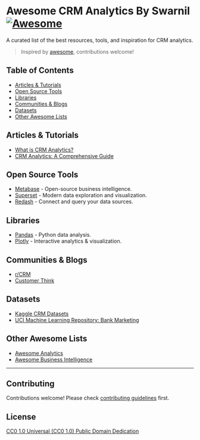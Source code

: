 # Awesome CRM Analytics By Swarnil [![Awesome](https://awesome.re/badge.svg)](https://awesome.re)

A curated list of the best resources, tools, and inspiration for CRM analytics.

> Inspired by [awesome](https://github.com/sindresorhus/awesome), contributions welcome!

## Table of Contents
- [Articles & Tutorials](#articles--tutorials)
- [Open Source Tools](#open-source-tools)
- [Libraries](#libraries)
- [Communities & Blogs](#communities--blogs)
- [Datasets](#datasets)
- [Other Awesome Lists](#other-awesome-lists)

## Articles & Tutorials
- [What is CRM Analytics?](https://www.salesforce.com/products/crm-analytics/overview/)
- [CRM Analytics: A Comprehensive Guide](https://www.datapine.com/blog/crm-analytics/)

## Open Source Tools
- [Metabase](https://www.metabase.com/) - Open-source business intelligence.
- [Superset](https://superset.apache.org/) - Modern data exploration and visualization.
- [Redash](https://redash.io/) - Connect and query your data sources.

## Libraries
- [Pandas](https://pandas.pydata.org/) - Python data analysis.
- [Plotly](https://plotly.com/python/) - Interactive analytics & visualization.

## Communities & Blogs
- [r/CRM](https://www.reddit.com/r/CRM/)
- [Customer Think](https://customerthink.com/)

## Datasets
- [Kaggle CRM Datasets](https://www.kaggle.com/search?q=crm+datasets)
- [UCI Machine Learning Repository: Bank Marketing](https://archive.ics.uci.edu/ml/datasets/Bank+Marketing)

## Other Awesome Lists
- [Awesome Analytics](https://github.com/onurakpolat/awesome-analytics)
- [Awesome Business Intelligence](https://github.com/awesome-jobs/awesome-business-intelligence)

---

## Contributing

Contributions welcome! Please check [contributing guidelines](CONTRIBUTING.md) first.

## License

[CC0 1.0 Universal (CC0 1.0) Public Domain Dedication](LICENSE)
